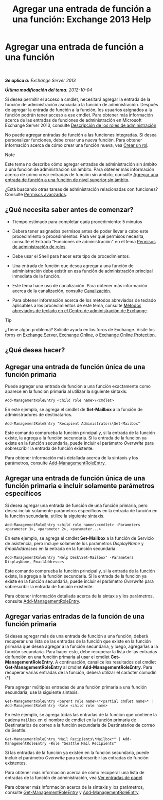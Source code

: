 ﻿---
title: 'Agregar una entrada de función a una función: Exchange 2013 Help'
TOCTitle: Agregar una entrada de función a una función
ms:assetid: 30cd37bc-b3e8-4f39-a8ba-a4c20b1b27b7
ms:mtpsurl: https://technet.microsoft.com/es-es/library/Dd335180(v=EXCHG.150)
ms:contentKeyID: 49895551
ms.date: 05/22/2018
mtps_version: v=EXCHG.150
ms.translationtype: MT
---

# Agregar una entrada de función a una función

 

_**Se aplica a:** Exchange Server 2013_

_**Última modificación del tema:** 2012-10-04_

Si desea permitir el acceso a cmdlet, necesitará agregar la entrada de la función de administración asociada a la función de administración. Después de agregar la entrada de función a la función, los usuarios asignados a la función podrán tener acceso a ese cmdlet. Para obtener más información acerca de las entradas de funciones de administración en Microsoft Exchange Server 2013, consulte [Descripción de los roles de administración](understanding-management-roles-exchange-2013-help.md).

No puede agregar entradas de función a las funciones integradas. Si desea personalizar funciones, debe crear una nueva función. Para obtener información acerca de cómo crear una función nueva, vea [Crear un rol](create-a-role-exchange-2013-help.md).


> [!NOTE]
> Este tema no describe cómo agregar entradas de administración sin ámbito a una función de administración sin ámbito. Para obtener más información acerca de cómo crear entradas de función sin ámbito, consulte <A href="add-a-role-entry-to-an-unscoped-top-level-role-exchange-2013-help.md">Agregar una entrada de función a una función de nivel superior sin ámbito</A>.



¿Está buscando otras tareas de administración relacionadas con funciones? Consulte [Permisos avanzados](advanced-permissions-exchange-2013-help.md).

## ¿Qué necesita saber antes de comenzar?

  - Tiempo estimado para completar cada procedimiento: 5 minutos

  - Deberá tener asignados permisos antes de poder llevar a cabo este procedimiento o procedimientos. Para ver qué permisos necesita, consulte el Entrada "Funciones de administración" en el tema [Permisos de administración de roles](role-management-permissions-exchange-2013-help.md).

  - Debe usar el Shell para hacer este tipo de procedimientos.

  - Una entrada de función que desea agregar a una función de administración debe existir en esa función de administración principal inmediata de la función.

  - Este tema hace uso de canalización. Para obtener más información acerca de la canalización, consulte [Canalización](https://technet.microsoft.com/es-es/library/aa998260\(v=exchg.150\)).

  - Para obtener información acerca de los métodos abreviados de teclado aplicables a los procedimientos de este tema, consulte [Métodos abreviados de teclado en el Centro de administración de Exchange](keyboard-shortcuts-in-the-exchange-admin-center-exchange-online-protection-help.md).


> [!TIP]
> ¿Tiene algún problema? Solicite ayuda en los foros de Exchange. Visite los foros en <A href="https://go.microsoft.com/fwlink/p/?linkid=60612">Exchange Server</A>, <A href="https://go.microsoft.com/fwlink/p/?linkid=267542">Exchange Online</A>, o <A href="https://go.microsoft.com/fwlink/p/?linkid=285351">Exchange Online Protection</A>.



## ¿Qué desea hacer?

## Agregar una entrada de función única de una función primaria

Puede agregar una entrada de función a una función exactamente como aparece en la función primaria al utilizar la siguiente sintaxis.

    Add-ManagementRoleEntry <child role name>\<cmdlet>

En este ejemplo, se agrega el cmdlet de **Set-Mailbox** a la función de administradores de destinatarios.

    Add-ManagementRoleEntry "Recipient Administrators\Set-Mailbox"

Este comando comprueba la función principal y, si la entrada de la función existe, la agrega a la función secundaria. Si la entrada de la función ya existe en la función secundaria, puede incluir el parámetro *Overwrite* para sobrescribir la entrada de función existente.

Para obtener información más detallada acerca de la sintaxis y los parámetros, consulte [Add-ManagementRoleEntry](https://technet.microsoft.com/es-es/library/dd351236\(v=exchg.150\)).

## Agregar una entrada de función única de una función primaria e incluir solamente parámetros específicos

Si desea agregar una entrada de función de una función primaria, pero desea incluir solamente parámetros específicos en la entrada de función en la función secundaria, utilice la siguiente sintaxis.

    Add-ManagementRoleEntry <child role name>\<cmdlet> -Parameters <parameter 1>, <parameter 2>, <parameter...>

En este ejemplo, se agrega el cmdlet **Set-Mailbox** a la función de Servicio de asistencia, pero incluye solamente los parámetros *DisplayName* y *EmailAddresses* en la entrada en la función secundaria.

    Add-ManagementRoleEntry "Help Desk\Set-Mailbox" -Parameters DisplayName, EmailAddresses

Este comando comprueba la función principal y, si la entrada de la función existe, la agrega a la función secundaria. Si la entrada de la función ya existe en la función secundaria, puede incluir el parámetro *Overwrite* para sobrescribir la entrada de función existente.

Para obtener información detallada acerca de la sintaxis y los parámetros, consulte [Add-ManagementRoleEntry](https://technet.microsoft.com/es-es/library/dd351236\(v=exchg.150\)).

## Agregar varias entradas de la función de una función primaria

Si desea agregar más de una entrada de función a una función, deberá recuperar una lista de las entradas de la función que existe en la función primaria que desea agregar a la función secundaria, y luego, agregarlas a la función secundaria. Para hacer esto, debe recuperar la lista de las entradas de función en una función primaria al usar el cmdlet **Get-ManagementRoleEntry**. A continuación, canalice los resultados del cmdlet **Get-ManagementRoleEntry** al cmdlet **Add-ManagementRoleEntry**. Para recuperar varias entradas de la función, deberá utilizar el carácter comodín (\*).

Para agregar múltiples entradas de una función primaria a una función secundaria, use la siguiente sintaxis.

    Get-ManagementRoleEntry <parent role name>\*<partial cmdlet name>* | Add-ManagementRoleEntry -Role <child role name>

En este ejemplo, se agrega todas las entradas de la función que contiene la cadena `Mailbox` en el nombre de cmdlet en la función primaria de Destinatarios de correo a la función secundaria de Destinatarios de correo de Seattle.

    Get-ManagementRoleEntry "Mail Recipients\*Mailbox*" | Add-ManagementRoleEntry -Role "Seattle Mail Recipients"

Si las entradas de la función ya existen en la función secundaria, puede incluir el parámetro *Overwrite* para sobrescribir las entradas de función existentes.

Para obtener más información acerca de cómo recuperar una lista de entradas de la función de administración, vea [Ver entradas de papel](view-role-entries-exchange-2013-help.md).

Para obtener más información acerca de la sintaxis y los parámetros, consulte [Get-ManagementRoleEntry](https://technet.microsoft.com/es-es/library/dd335210\(v=exchg.150\)) y [Add-ManagementRoleEntry](https://technet.microsoft.com/es-es/library/dd351236\(v=exchg.150\)).

